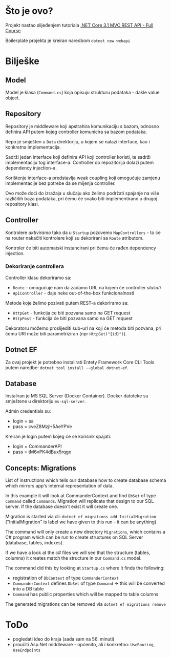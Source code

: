 # Što je ovo?
Projekt nastao slijeđenjem tutoriala [.NET Core 3.1 MVC REST API - Full Course](https://www.youtube.com/watch?v=fmvcAzHpsk8)

Boilerplate projekta je kreiran naredbom `dotnet new webapi`

# Bilješke

## Model
Model je klasa (`Command.cs`) koja opisuju strukturu podataka - dakle value object.

## Repository
Repository je middleware koji apstrahira komunikaciju s bazom, odnosno definira API putem kojeg controller komunicira sa bazom podataka.

Repo je smješten u `Data` direktoriju, u kojem se nalazi interface, kao i konkretna implementacija.

Sadrži jedan interface koji definira API koji controller koristi, te sadrži implementaciju tog interface-a.
Controller do repozitorija dolazi putem dependency injection-a.

Korištenje interface-a predstavlja weak coupling koji omogućuje zamjenu implementacije bez potrebe da se mijenja controller.

Ovo može doći do izražaja u slučaju ako želimo podržati spajanje na više različitih baza podataka, pri čemu će svako biti implementirano u drugoj repository klasi.

## Controller
Kontrolere *aktiviramo* tako da u `Startup` pozovemo `MapControllers` - to će na router nakačiti kontrolere koji su dekorirani sa `Route` atributom.

Kontroler će biti automatski instancirani pri čemu će rađen dependency injection.

### Dekoriranje controllera
Controller klasu dekoriramo sa:
* `Route` - omogućuje nam da zadamo URL na kojem će controller *slušati*
* `ApiController` - daje neke out-of-the-box funkcionalnosti

Metode koje želimo pozivati putem REST-a dekoriramo sa:
* `HttpGet` - funkcija će biti pozvana samo na GET request
* `HttpPost` - funkcija će biti pozvana samo na GET request

Dekoratoru možemo proslijediti sub-url na koji će metoda biti pozvana, pri čemu URl može biti parametriziran (npr `HttpGet("{id}")`).

## Dotnet EF
Za ovaj projekt je potrebno instalirati Entety Framework Core CLI Tools putem naredbe: `dotnet tool install --global dotnet-ef`.

## Database
Instaliran je MS SQL Server (Docker Container). Docker datoteke su smještene u direktoriju `ms-sql-server`.

Admin credentials su:
* login = sa
* pass = cveZ8MzjH5AeYPVe

 Kreiran je login putem kojeg će se korisnik spajati:
* login = CommanderAPI
* pass = tM6vPK4dBux5rqgx

## Concepts: Migrations
List of instructions which tells our database how to create database schema which mirrors app's internal representation of data.

In this example it will look at CommanderContext and find `DbSet` of type `Command` called `Commands`.
Migration will replicate that design to our SQL server. If the database doesn't exist it will create one.

Migration is started via cli: `dotnet ef migrations add InitialMigration` ("InitialMigration" is label we have given to this run - it can be anything)

The command will only create a new directory `Migrations`, which contains a C# program which can be run to create structures on SQL Server (database, tables, indexes).

If we have a look at the c# files we will see that the structure (tables, columns) it creates match the structure in our `Command.cs` model.

The command did this by looking at `Startup.cs` where it finds the following:
* registration of `DbContext` of type `CommanderContext`
* `CommanderContext` defines `DbSet` of type `Command` -> this will be converted into a DB table
* `Command` has public properties which will be mapped to table columns

The generated migrations can be removed via `dotnet ef migrations remove`

# ToDo
* pogledati ideo do kraja (sada sam na 56. minuti)
* proučiti Asp.Net middleware - općenito, ali i konkretno: `UseRouting`, `UseEndpoints`


